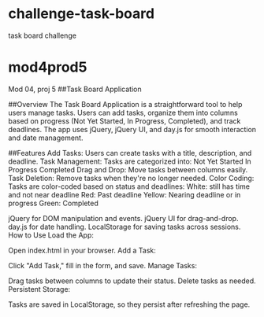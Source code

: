 # challenge-task-board
task board challenge 
# mod4prod5
Mod 04, proj 5
##Task Board Application

##Overview
The Task Board Application is a straightforward tool to help users manage tasks. Users can add tasks, organize them into columns based on progress (Not Yet Started, In Progress, Completed), and track deadlines. The app uses jQuery, jQuery UI, and day.js for smooth interaction and date management.

##Features
Add Tasks: Users can create tasks with a title, description, and deadline.
Task Management: Tasks are categorized into:
Not Yet Started
In Progress
Completed
Drag and Drop: Move tasks between columns easily.
Task Deletion: Remove tasks when they're no longer needed.
Color Coding: Tasks are color-coded based on status and deadlines:
White: still has time and not near deadline
Red: Past deadline
Yellow: Nearing deadline or in progress
Green: Completed


jQuery for DOM manipulation and events.
jQuery UI for drag-and-drop.
day.js for date handling.
LocalStorage for saving tasks across sessions.
How to Use
Load the App:

Open index.html in your browser.
Add a Task:

Click "Add Task," fill in the form, and save.
Manage Tasks:

Drag tasks between columns to update their status.
Delete tasks as needed.
Persistent Storage:

Tasks are saved in LocalStorage, so they persist after refreshing the page.